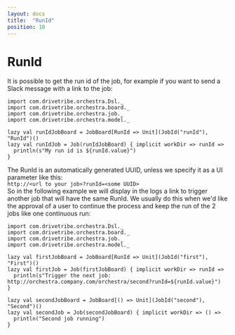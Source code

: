 ```yaml
---
layout: docs
title:  "RunId"
position: 10
---
```


# RunId

It is possible to get the run id of the job, for example if you want to send a Slack message with a link to the job:
```tut:silent
import com.drivetribe.orchestra.Dsl._
import com.drivetribe.orchestra.board._
import com.drivetribe.orchestra.job._
import com.drivetribe.orchestra.model._

lazy val runIdJobBoard = JobBoard[RunId => Unit](JobId("runId"), "RunId")()
lazy val runIdJob = Job(runIdJobBoard) { implicit workDir => runId =>
  println(s"My run id is ${runId.value}")
}
```

The RunId is an automatically generated UUID, unless we specify it as a UI parameter like this:  
`http://<url to your job>?runId=<some UUID>`  
So in the following example we will display in the logs a link to trigger another job that will have the same RunId.
We usually do this when we'd like the approval of a user to continue the process and keep the run of the 2 jobs like one
continuous run:
```tut:silent
import com.drivetribe.orchestra.Dsl._
import com.drivetribe.orchestra.board._
import com.drivetribe.orchestra.job._
import com.drivetribe.orchestra.model._

lazy val firstJobBoard = JobBoard[RunId => Unit](JobId("first"), "First")()
lazy val firstJob = Job(firstJobBoard) { implicit workDir => runId =>
  println(s"Trigger the next job: http://orchestra.company.com/orchestra/second?runId=${runId.value}")
}

lazy val secondJobBoard = JobBoard[() => Unit](JobId("second"), "Second")()
lazy val secondJob = Job(secondJobBoard) { implicit workDir => () =>
  println("Second job running")
}
```

